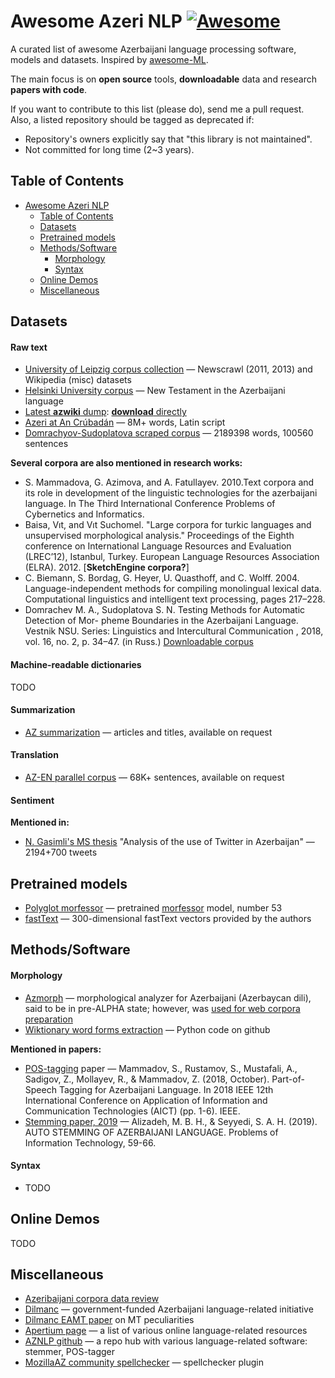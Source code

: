 # Awesome Azeri NLP [![Awesome](https://cdn.rawgit.com/sindresorhus/awesome/d7305f38d29fed78fa85652e3a63e154dd8e8829/media/badge.svg)](https://github.com/sindresorhus/awesome)

A curated list of awesome Azerbaijani language processing software, models and datasets. Inspired by [awesome-ML](https://github.com/josephmisiti/awesome-machine-learning). 

The main focus is on **open source** tools, **downloadable** data and research **papers with code**.

If you want to contribute to this list (please do), send me a pull request.
Also, a listed repository should be tagged as deprecated if:

* Repository's owners explicitly say that "this library is not maintained".
* Not committed for long time (2~3 years).

## Table of Contents
<!-- MarkdownTOC depth=3 -->
- [Awesome Azeri NLP](#awesome-azeri-nlp)
  - [Table of Contents](#table-of-contents)
  - [Datasets](#data)
  - [Pretrained models](#pretrained-models)
  - [Methods/Software](#software)
      - [Morphology](#morphology-s)
      - [Syntax](#syntax-s)
  - [Online Demos](#demos)
  - [Miscellaneous](#misc)
<!-- /MarkdownTOC -->

<a name="data"></a>
## Datasets

#### Raw text
* [University of Leipzig corpus collection](https://cls.corpora.uni-leipzig.de/en?corpusLanguage=aze#tblselect) — Newscrawl (2011, 2013) and Wikipedia (misc) datasets
* [Helsinki University corpus](http://www.ling.helsinki.fi/uhlcs/readme-all/README-turkic-lgs.html#C21) — New Testament in the Azerbaijani language
* [Latest **azwiki** dump](https://dumps.wikimedia.org/azwiki/latest/): [**download** directly](https://dumps.wikimedia.org/azwiki/latest/azwiki-latest-pages-articles.xml.bz2)
* [Azeri at An Crúbadán](http://crubadan.org/languages/az) — 8M+ words, Latin script
* [Domrachyov-Sudoplatova scraped corpus](https://github.com/svetlana21/Nutch_parser/) — 2189398 words, 100560 sentences

**Several corpora are also mentioned in research works:**
* S. Mammadova, G. Azimova, and A. Fatullayev. 2010.Text corpora and its role in development of the linguistic technologies for the azerbaijani language.  In The Third International Conference Problems of Cybernetics and Informatics.
* Baisa, Vıt, and Vıt Suchomel. "Large corpora for turkic languages and unsupervised morphological analysis." Proceedings of the Eighth conference on International Language Resources and Evaluation (LREC’12), Istanbul, Turkey. European Language Resources Association (ELRA). 2012. [**SketchEngine corpora?**]
* C. Biemann, S. Bordag, G. Heyer, U. Quasthoff, and C. Wolff. 2004. Language-independent  methods  for compiling monolingual lexical data. Computational linguistics and intelligent text processing, pages 217–228.
* Domrachev M. A., Sudoplatova S. N. Testing Methods for Automatic Detection of Mor-
pheme Boundaries in the Azerbaijani Language. Vestnik NSU. Series: Linguistics and Intercultural
Communication , 2018, vol. 16, no. 2, p. 34–47. (in Russ.) [Downloadable corpus](https://github.com/svetlana21/Nutch_parser/)

#### Machine-readable dictionaries
TODO

#### Summarization
* [AZ summarization](https://github.com/derintelligence/az-summarization) — articles and titles, available on request

#### Translation
* [AZ-EN parallel corpus](https://github.com/derintelligence/en-az-parallel-corpus)  — 68K+ sentences, available on request

#### Sentiment
**Mentioned in:**
* [N. Gasimli's MS thesis](https://www.academia.edu/32330261/Analysis_of_the_use_of_Twitter_in_Azerbaijan) "Analysis of the use of Twitter in Azerbaijan"  —  2194+700 tweets

<a name="pretrained-models"></a>
## Pretrained models
* [Polyglot morfessor](https://github.com/aboSamoor/polyglot/blob/master/docs/MorphologicalAnalysis.rst) —  pretrained [morfessor](http://www.cis.hut.fi/cis/projects/morpho/) model, number 53
* [fastText](https://fasttext.cc/docs/en/crawl-vectors.html) — 300-dimensional fastText vectors provided by the authors


<a name="software"></a>
## Methods/Software

#### Morphology <a name="morphology-s"></a>
* [Azmorph](http://wiki.apertium.org/wiki/Azmorph) — morphological analyzer for Azerbaijani (Azerbaycan dili), said to be in pre-ALPHA state; however, was [used for web corpora preparation](https://www.sketchengine.eu/wp-content/uploads/Large_Corpora_for_turkic_2012.pdf)
* [Wiktionary word forms extraction](https://github.com/svetlana21/az_morphology) — Python code on github

**Mentioned in papers:**
* [POS-tagging](https://www.researchgate.net/publication/334074082_Part-of-Speech_Tagging_for_Azerbaijani_Language) paper  —  Mammadov, S., Rustamov, S., Mustafali, A., Sadigov, Z., Mollayev, R., & Mammadov, Z. (2018, October). Part-of-Speech Tagging for Azerbaijani Language. In 2018 IEEE 12th International Conference on Application of Information and Communication Technologies (AICT) (pp. 1-6). IEEE.
* [Stemming paper, 2019](https://jpit.az/en/journals/227/) — Alizadeh, M. B. H., & Seyyedi, S. A. H. (2019). AUTO STEMMING OF AZERBAIJANI LANGUAGE. Problems of Information Technology, 59-66.

#### Syntax <a name="syntax-s"></a>
* TODO


<a name="demos"></a>
## Online Demos
TODO

<a name="misc"></a>
## Miscellaneous
* [Azeribaijani corpora data review](https://www.elibrary.ru/item.asp?id=37146771&) 
* [Dilmanc](http://dilmanc.az/en/project/about)  — government-funded Azerbaijani language-related initiative
* [Dilmanc EAMT paper](http://dilmanc.az/pdf/EAMT-2008-Fatullayev.pdf) on MT peculiarities
* [Apertium page](http://wiki.apertium.org/wiki/Azerbaijani) — a list of various online language-related resources 
* [AZNLP github](https://github.com/aznlp) — a repo hub with various language-related software: stemmer, POS-tagger
* [MozillaAZ community spellchecker](https://github.com/mozillaz/spellchecker) — spellchecker plugin
